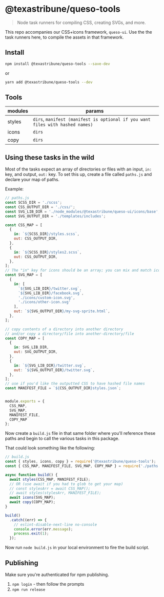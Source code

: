 # @texastribune/queso-tools
> Node task runners for compiling CSS, creating SVGs, and more.

This repo accompanies our CSS+icons framework, `queso-ui`. Use the the task runners here, to compile the assets in that framework.


## Install

```sh
npm install @texastribune/queso-tools --save-dev
```
or

```sh
yarn add @texastribune/queso-tools --dev
```


## Tools
| modules     | params    |
| ----------- | ----------|
| styles      | `dirs`, `manifest (manifest is optional if you want files with hashed names)`|
| icons       | `dirs`    |
| copy        | `dirs`    |




## Using these tasks in the wild

Most of the tasks expect an array of directories or files with an input, `in:` key, and output, `out:` key.
To set this up, create a file called `paths.js` and declare your map of paths.

Example:

```js
// paths.js
const SCSS_DIR = './scss';
const CSS_OUTPUT_DIR = './css/';
const SVG_LIB_DIR = './node_modules/@texastribune/queso-ui/icons/base';
const SVG_OUTPUT_DIR = './templates/includes';

const CSS_MAP = [
  {
    in: `${SCSS_DIR}/styles.scss`,
    out: CSS_OUTPUT_DIR,
  },
  {
    in: `${SCSS_DIR}/styles2.scss`,
    out: CSS_OUTPUT_DIR,
  },
];
// The "in" key for icons should be an array; you can mix and match icons from @texastribune/queso-ui and some stored locally
const SVG_MAP = [
  {
    in: [
      `${SVG_LIB_DIR}/twitter.svg`,
      `${SVG_LIB_DIR}/facebook.svg`,
      './icons/custom-icon.svg',
      './icons/other-icon.svg'
    ],
    out: `${SVG_OUTPUT_DIR}/my-svg-sprite.html`,
  },
];

// copy contents of a directory into another directory
// and/or copy a directory/file into another-directory/file
const COPY_MAP = [
  {
    in: SVG_LIB_DIR,
    out: SVG_OUTPUT_DIR,
  },
  {
    in: `${SVG_LIB_DIR}/twitter.svg`,
    out: `${SVG_OUTPUT_DIR}/twitter.svg`,
  },
];
// use if you'd like the outputted CSS to have hashed file names
const MANIFEST_FILE = `${CSS_OUTPUT_DIR}styles.json`;


module.exports = {
  CSS_MAP,
  SVG_MAP,
  MANIFEST_FILE,
  COPY_MAP
};

```

Now create a `build.js` file in that same folder where you'll reference these paths and begin to call the various tasks in this package.

That could look something like the following:

```js
// build.js
const { styles, icons, copy } = require('@texastribune/queso-tools');
const { CSS_MAP, MANIFEST_FILE, SVG_MAP, COPY_MAP } = require('./paths');

async function build() {
  await styles(CSS_MAP, MANIFEST_FILE);
  // OR (use await if you had to glob to get your map)
  // const stylesArr = await CSS_MAP();
  // await styles(stylesArr, MANIFEST_FILE);
  await icons(SVG_MAP);
  await copy(COPY_MAP);
}

build()
  .catch((err) => {
    // eslint-disable-next-line no-console
    console.error(err.message);
    process.exit(1);
  });

```
Now run `node build.js` in your local environment to fire the build script.

## Publishing

Make sure you're authenticated for npm publishing.

1. `npm login` - then follow the prompts
2. `npm run release`